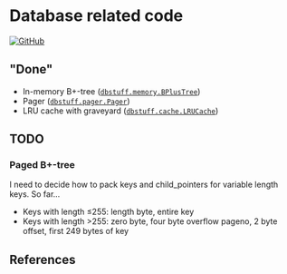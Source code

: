 # Database related code

[![GitHub](https://img.shields.io/github/license/axblount/database-stuff?style=plastic)](COPYING.txt)

## "Done"

- In-memory B+-tree ([`dbstuff.memory.BPlusTree`](dbstuff/memory.py))
- Pager ([`dbstuff.pager.Pager`](dbstuff/pager.py))
- LRU cache with graveyard ([`dbstuff.cache.LRUCache`](dbstuff/cache.py))

## TODO

### Paged B+-tree
I need to decide how to pack keys and child_pointers for variable length keys.
So far...
- Keys with length &leq;255: length byte, entire key
- Keys with length >255: zero byte, four byte overflow pageno, 2 byte offset, first 249 bytes of key

## References
